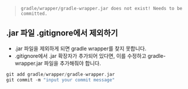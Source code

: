 > `gradle/wrapper/gradle-wrapper.jar does not exist! Needs to be committed.`
> 

## .jar 파일 .gitignore에서 제외하기

- .jar 파일을 제외하게 되면 gradle wrapper를 찾지 못합니다.
- .gitignore에서 .jar 확장자가 추가되어 있다면, 이를 수정하고 gradle-wrapper.jar 파일을 추가해줘야 합니다.

```kotlin
git add gradle/wrapper/gradle-wrapper.jar
git commit -m "input your commit message"
```
